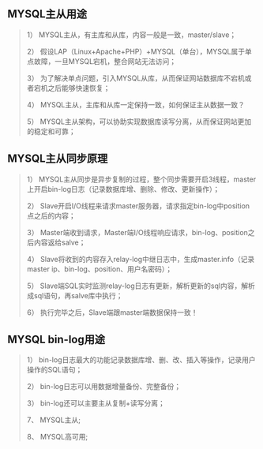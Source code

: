 

## MYSQL主从用途

>
> 1） MYSQL主从，有主库和从库，内容一般是一致，master/slave；
>
> 2） 假设LAP（Linux+Apache+PHP）+MYSQL（单台），MYSQL属于单点故障，一旦MYSQL宕机，整合网站无法访问；
>
> 3） 为了解决单点问题，引入MYSQL从库，从而保证网站数据库不宕机或者宕机之后能够快速恢复；
>
> 4） MYSQL主从，主库和从库一定保持一致，如何保证主从数据一致？
>
> 5） MYSQL主从架构，可以协助实现数据库读写分离，从而保证网站更加的稳定和可靠；

## MYSQL主从同步原理

>
> 1） MYSQL主从同步是异步复制的过程，整个同步需要开启3线程，master上开启bin-log日志（记录数据库增、删除、修改、更新操作）；
>
> 2） Slave开启I/O线程来请求master服务器，请求指定bin-log中position点之后的内容；
>
> 3） Master端收到请求，Master端I/O线程响应请求，bin-log、position之后内容返给salve；
>
> 4） Slave将收到的内容存入relay-log中继日志中，生成master.info（记录master ip、bin-log、position、用户名密码）；
>
> 5） Slave端SQL实时监测relay-log日志有更新，解析更新的sql内容，解析成sql语句，再salve库中执行；
>
> 6） 执行完毕之后，Slave端跟master端数据保持一致！

## MYSQL bin-log用途

>
> 1） bin-log日志最大的功能记录数据库增、删、改、插入等操作，记录用户操作的SQL语句；
>
> 2） bin-log日志可以用数据增量备份、完整备份；
>
> 3） bin-log还可以主要主从复制+读写分离；
>
> 7、 MYSQL主从;
>
> 8、 MYSQL高可用;
